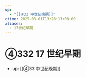 ```yaml
---
up:
  - "[[④33 中世纪晚期]]"
ctime: 2025-03-01T13:28:13+08:00
aliases:
  - 17世纪早期
---
```


# ④332 17 世纪早期

- up: [[④33 中世纪晚期]]
